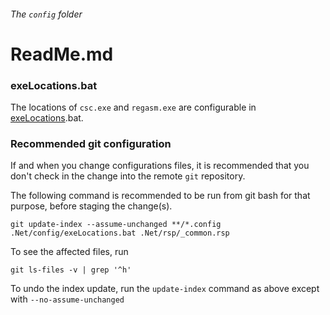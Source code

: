 ###### The `config` folder

# ReadMe.md

### exeLocations.bat

The locations of `csc.exe` and `regasm.exe` 
are configurable in [exeLocations].bat. 

### Recommended git configuration

If and when you change configurations files, it is 
recommended that you don't check in the change 
into the remote `git` repository.  

The following command is recommended to be run 
from git bash for that purpose, before staging the change(s).

```
git update-index --assume-unchanged **/*.config .Net/config/exeLocations.bat .Net/rsp/_common.rsp
```

To see the affected files, run

```
git ls-files -v | grep '^h'
```

To undo the index update, run the `update-index` command as above except with `--no-assume-unchanged`


[exeLocations]: ./exeLocations.bat
[ReadMe]: ../build/ReadMe.md